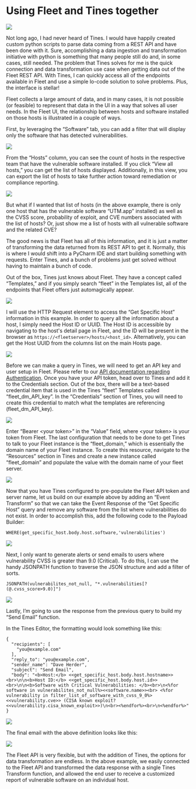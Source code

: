 # Using Fleet and Tines together

![](../website/assets/images/articles/using-fleet-and-tines-together-1600x900@2x.png)

Not long ago, I had never heard of Tines. I would have happily created custom python scripts to parse data coming from a REST API and have been done with it. Sure, accomplishing a data ingestion and transformation initiative with python is something that many people still do and, in some cases, still needed. The problem that Tines solves for me is the quick connection and data transformation use case when getting data out of the Fleet REST API. With Tines, I can quickly access all of the endpoints available in Fleet and use a simple lo-code solution to solve problems. Plus, the interface is stellar!

Fleet collects a large amount of data, and in many cases, it is not possible (or feasible) to represent that data in the UI in a way that solves all user needs. In the Fleet UI, the relationship between hosts and software installed on those hosts is illustrated in a couple of ways. 

First, by leveraging the “Software” tab, you can add a filter that will display only the software that has detected vulnerabilities.

![](../website/assets/images/articles/using-fleet-and-tines-together-filter-1600x898@2x.png)

From the “Hosts” column, you can see the count of hosts in the respective team that have the vulnerable software installed. If you click “View all hosts,” you can get the list of hosts displayed. Additionally, in this view, you can export the list of hosts to take further action toward remediation or compliance reporting. 

![](../website/assets/images/articles/using-fleet-and-tines-together-hosts-1600x434@2x.png)

But what if I wanted that list of hosts (in the above example, there is only one host that has the vulnerable software “UTM.app” installed) as well as the CVSS score, probability of exploit, and CVE numbers associated with the list of hosts? Or, just show me a list of hosts with all vulnerable software and the related CVE?

The good news is that Fleet has all of this information, and it is just a matter of transforming the data returned from its REST API to get it. Normally, this is where I would shift into a PyCharm IDE and start building something with requests. Enter Tines, and a bunch of problems just get solved without having to maintain a bunch of code. 

Out of the box, Tines just knows about Fleet. They have a concept called “Templates,” and if you simply search “fleet” in the Templates list, all of the endpoints that Fleet offers just automagically appear. 

![](../website/assets/images/articles/using-fleet-and-tines-together-templates-1600x897@2x.png)

I will use the HTTP Request element to access the “Get Specific Host” information in this example. In order to query all the information about a host, I simply need the Host ID or UUID. The Host ID is accessible by navigating to the host's detail page in Fleet, and the ID will be present in the browser as `https://<fleetserver>/hosts/<host_id>`. Alternatively, you can get the Host UUID from the columns list on the main Hosts page.

![](../website/assets/images/articles/using-fleet-and-tines-together-columns-list-1402x1556@2x.png)

Before we can make a query in Tines, we will need to get an API key and user setup in Fleet. Please refer to our [API documentation regarding Authentication](https://fleetdm.com/docs/using-fleet/rest-api#retrieve-your-api-token). Once you have your API token, head over to Tines and add it to the Credentials section. Out of the box, there will be a text-based credential item that is used in the Tines “fleet” Templates called “fleet\_dm\_API\_key”. In the “Credentials” section of Tines, you will need to create this credential to match what the templates are referencing (fleet\_dm\_API\_key).

![](../website/assets/images/articles/using-fleet-and-tines-together-API-key-1600x1172@2x.png)

Enter “Bearer \<your token>” in the “Value” field, where \<your token> is your token from Fleet. The last configuration that needs to be done to get Tines to talk to your Fleet instance is the “fleet\_domain,” which is essentially the domain name of your Fleet instance. To create this resource, navigate to the “Resources” section in Tines and create a new instance called “fleet\_domain” and populate the value with the domain name of your fleet server.

![](../website/assets/images/articles/using-fleet-and-tines-together-resource-1600x1356@2x.png)

Now that you have Tines configured to pre-populate the Fleet API token and server name, let us build on our example above by adding an “Event Transform” so that we can take the Event Response of the “Get Specific Host” query and remove any software from the list where vulnerabilities do not exist. In order to accomplish this, add the following code to the Payload Builder:

```
WHERE(get_specific_host.body.host.software,'vulnerabilities')
```

![](../website/assets/images/articles/using-fleet-and-tines-together-get-specific-host-1600x784@2x.png)

Next, I only want to generate alerts or send emails to users where vulnerability CVSS is greater than 9.0 (Critical). To do this, I can use the handy JSONPATH function to traverse the JSON structure and add a filter of sorts.

```
JSONPATH(vulnerabilites_not_null, "*.vulnerabilities[?(@.cvss_score>9.0)]")
```

![](../website/assets/images/articles/using-fleet-and-tines-together-json-path-1600x881@2x.png)

Lastly, I’m going to use the response from the previous query to build my “Send Email” function. 

In the Tines Editor, the formatting would look something like this:

```
{
  "recipients": [
    "you@example.com"
  ],
  "reply_to": "you@example.com",
  "sender_name": "Dave Herder",
  "subject": "Send Email",
  "body": "<b>Host:</b> <<get_specific_host.body.host.hostname>><br>\n\n<b>Host ID:</b> <<get_specific_host.body.host.id>><br>\n\n<b>Software with Critical Vulnerabilities: </b><br>\n<%for software in vulnerabilites_not_null%><<software.name>><br> <%for vulnerability in filter_list_of_software_with_cvss_9_0%><<vulnerability.cve>> (CISA known exploit?    <<vulnerability.cisa_known_exploit>>)\n<br><%endfor%><br>\n<%endfor%>"
}
```

![](../website/assets/images/articles/using-fleet-and-tines-together-times-editor-1600x1177@2x.png)

The final email with the above definition looks like this:

![](../website/assets/images/articles/using-fleet-and-tines-together-final-email-780x914@2x.png)

The Fleet API is very flexible, but with the addition of Tines, the options for data transformation are endless. In the above example, we easily connected to the Fleet API and transformed the data response with a single Tines Transform function, and allowed the end user to receive a customized report of vulnerable software on an individual host.

<meta name="category" value="guides">
<meta name="authorFullName" value="Dave Herder">
<meta name="authorGitHubUsername" value="dherder">
<meta name="publishedOn" value="2023-03-08">
<meta name="articleTitle" value="Using Fleet and Tines together">
<meta name="articleImageUrl" value="../website/assets/images/articles/using-fleet-and-tines-together-1600x900@2x.png">
